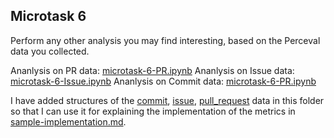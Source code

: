 ## Microtask 6

Perform any other analysis you may find interesting, based on the Perceval data you collected.

Ananlysis on PR data: [microtask-6-PR.ipynb](microtask-6-PR.ipynb)
Ananlysis on Issue data: [microtask-6-Issue.ipynb](microtask-6-Issue.ipynb)
Ananlysis on Commit data: [microtask-6-PR.ipynb](microtask-6-Commit.ipynb)

I have added structures of the [commit](commit-structure.json), [issue](issue-structure.json), 
[pull_request](pr-structure.json) data in this folder so that I can use it for explaining the 
implementation of the metrics in [sample-implementation.md](sample-implementation.md).
